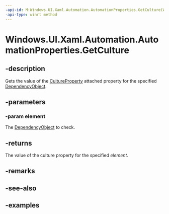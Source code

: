 ```yaml
---
-api-id: M:Windows.UI.Xaml.Automation.AutomationProperties.GetCulture(Windows.UI.Xaml.DependencyObject)
-api-type: winrt method
---
```


<!-- Method syntax.
public int AutomationProperties.GetCulture(DependencyObject element)
-->

# Windows.UI.Xaml.Automation.AutomationProperties.GetCulture

## -description
Gets the value of the [CultureProperty](automationproperties_cultureproperty.md) attached property for the specified [DependencyObject](https://docs.microsoft.com/uwp/api/windows.ui.xaml.dependencyobject).  

## -parameters

### -param element
The [DependencyObject](https://docs.microsoft.com/uwp/api/windows.ui.xaml.dependencyobject) to check.  

## -returns
The value of the culture property for the specified *element*.  

## -remarks

## -see-also

## -examples

